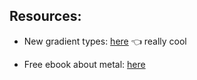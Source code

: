 ## Resources:

- New gradient types: [here](http://metalkit.org/2016/03/21/ray-tracing-in-a-swift-playground.html)  👈 really cool


- Free ebook about metal: [here](https://gumroad.com/l/metalbyexample) 